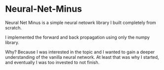 # Neural-Net-Minus
Neural Net Minus is a simple neural netowrk library I built completely from scratch.

I implemented the forward and back propagation using only the numpy library.

Why? Because I was interested in the topic and I wanted to gain a deeper understanding of the vanilla neural network. At least that was why I started, and eventually I was too invested to not finish.